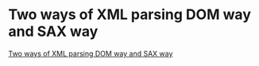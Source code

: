 # Two ways of XML parsing DOM way and SAX way
[Two ways of XML parsing DOM way and SAX way](https://aiwithcloud.com/2022/09/19/two_ways_of_xml_parsing_dom_way_and_sax_way/)